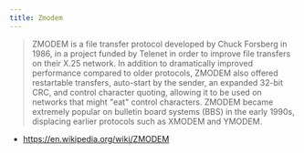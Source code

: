 ```yaml
---
title: Zmodem
---
```


>  ZMODEM is a file transfer protocol developed by Chuck Forsberg in 1986, in a project funded by Telenet in order to improve file transfers on their X.25 network. In addition to dramatically improved performance compared to older protocols, ZMODEM also offered restartable transfers, auto-start by the sender, an expanded 32-bit CRC, and control character quoting, allowing it to be used on networks that might "eat" control characters. ZMODEM became extremely popular on bulletin board systems (BBS) in the early 1990s, displacing earlier protocols such as XMODEM and YMODEM.
- <https://en.wikipedia.org/wiki/ZMODEM>
